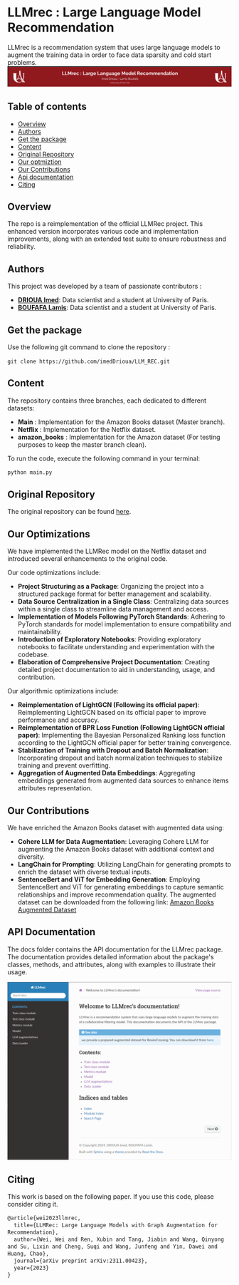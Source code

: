 # LLMrec : Large Language Model Recommendation

LLMrec is a recommendation system that uses large language models to augment the training data in order to face data sparsity and cold start problems.
![Alt text](static/logo.png?raw=true)
## Table of contents

- [Overview](#overview)
- [Authors](#authors)
- [Get the package](#get-the-package)
- [Content](#content)
- [Original Repository](#original-repository)
- [Our optmiztion](#our-optimizations)
- [Our Contributions](#our-contributions)
- [Api documentation](#api-documentation)
- [Citing](#citing)

## Overview

The repo is a reimplementation of the official LLMRec project. This enhanced version incorporates various code and implementation improvements, along with an extended test suite to ensure robustness and reliability.

## Authors

This project was developed by a team of passionate contributors :

- **[DRIOUA Imed](https://github.com/imedDrioua)**:  Data scientist and a student at University of Paris.
- **[BOUFAFA Lamis](https://github.com/Lamis1847)**: Data scientist and a student at University of Paris.

## Get the package
Use the following git command to clone the repository : <br>

```git clone https://github.com/imedDrioua/LLM_REC.git```

## Content

The repository contains three branches, each dedicated to different datasets:

- **Main** : Implementation for the Amazon Books dataset (Master branch).
- **Netflix** : Implementation for the Netflix dataset.
- **amazon_books** : Implementation for the Amazon dataset (For testing purposes to keep the master branch clean).

To run the code, execute the following command in your terminal:

```bash
python main.py
```

## Original Repository
The original repository can be found [here](https://github.com/HKUDS/LLMRec).
## Our Optimizations

We have implemented the LLMRec model on the Netflix dataset and introduced several enhancements to the original code.

Our code optimizations include:

- **Project Structuring as a Package**: Organizing the project into a structured package format for better management and scalability.
- **Data Source Centralization in a Single Class**: Centralizing data sources within a single class to streamline data management and access.
- **Implementation of Models Following PyTorch Standards**: Adhering to PyTorch standards for model implementation to ensure compatibility and maintainability.
- **Introduction of Exploratory Notebooks**: Providing exploratory notebooks to facilitate understanding and experimentation with the codebase.
- **Elaboration of Comprehensive Project Documentation**: Creating detailed project documentation to aid in understanding, usage, and contribution.

Our algorithmic optimizations include:

- **Reimplementation of LightGCN (Following its official paper)**: Reimplementing LightGCN based on its official paper to improve performance and accuracy.
- **Reimplementation of BPR Loss Function (Following LightGCN official paper)**: Implementing the Bayesian Personalized Ranking loss function according to the LightGCN official paper for better training convergence.
- **Stabilization of Training with Dropout and Batch Normalization**: Incorporating dropout and batch normalization techniques to stabilize training and prevent overfitting.
- **Aggregation of Augmented Data Embeddings**: Aggregating embeddings generated from augmented data sources to enhance items attributes representation.

## Our Contributions

We have enriched the Amazon Books dataset with augmented data using:

- **Cohere LLM for Data Augmentation**: Leveraging Cohere LLM for augmenting the Amazon Books dataset with additional context and diversity.
- **LangChain for Prompting**: Utilizing LangChain for generating prompts to enrich the dataset with diverse textual inputs.
- **SentenceBert and ViT for Embedding Generation**: Employing SentenceBert and ViT for generating embeddings to capture semantic relationships and improve recommendation quality.
  The augmented dataset can be downloaded from the following link: [Amazon Books Augmented Dataset](https://drive.google.com/drive/folders/1kYUaG_lAP0xvUtMRBoN_A2jq6mjFEpkB?usp=sharing)
## API Documentation
The docs folder contains the API documentation for the LLMrec package. The documentation provides detailed information about the package's classes, methods, and attributes, along with examples to illustrate their usage.

![Alt text](static/api.png?raw=true)

## Citing

This work is based on the following paper. If you use this code, please consider citing it.

```
@article{wei2023llmrec,
  title={LLMRec: Large Language Models with Graph Augmentation for Recommendation},
  author={Wei, Wei and Ren, Xubin and Tang, Jiabin and Wang, Qinyong and Su, Lixin and Cheng, Suqi and Wang, Junfeng and Yin, Dawei and Huang, Chao},
  journal={arXiv preprint arXiv:2311.00423},
  year={2023}
}
```
